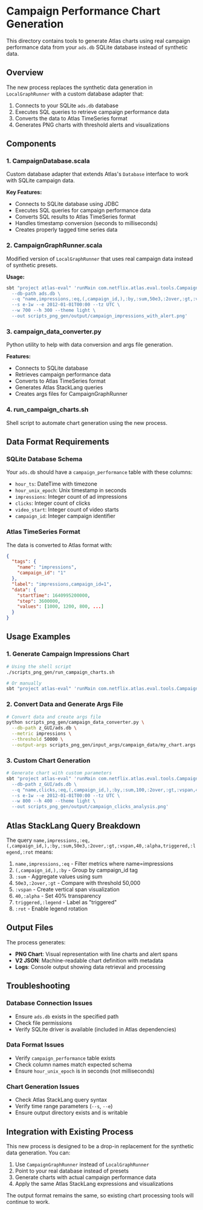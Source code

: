 # Campaign Performance Chart Generation

This directory contains tools to generate Atlas charts using real campaign performance data from your `ads.db` SQLite database instead of synthetic data.

## Overview

The new process replaces the synthetic data generation in `LocalGraphRunner` with a custom database adapter that:
1. Connects to your SQLite `ads.db` database
2. Executes SQL queries to retrieve campaign performance data
3. Converts the data to Atlas TimeSeries format
4. Generates PNG charts with threshold alerts and visualizations

## Components

### 1. CampaignDatabase.scala
Custom database adapter that extends Atlas's `Database` interface to work with SQLite campaign data.

**Key Features:**
- Connects to SQLite database using JDBC
- Executes SQL queries for campaign performance data
- Converts SQL results to Atlas TimeSeries format
- Handles timestamp conversion (seconds to milliseconds)
- Creates properly tagged time series data

### 2. CampaignGraphRunner.scala
Modified version of `LocalGraphRunner` that uses real campaign data instead of synthetic presets.

**Usage:**
```bash
sbt "project atlas-eval" 'runMain com.netflix.atlas.eval.tools.CampaignGraphRunner \
  --db-path ads.db \
  --q "name,impressions,:eq,(,campaign_id,),:by,:sum,50e3,:2over,:gt,:vspan,40,:alpha,triggered,:legend,:rot,name,impressions,:eq,(,campaign_id,),:by,input,:legend,:rot,50e3,:const,threshold,:legend,:rot" \
  --s e-1w --e 2012-01-01T00:00 --tz UTC \
  --w 700 --h 300 --theme light \
  --out scripts_png_gen/output/campaign_impressions_with_alert.png'
```

### 3. campaign_data_converter.py
Python utility to help with data conversion and args file generation.

**Features:**
- Connects to SQLite database
- Retrieves campaign performance data
- Converts to Atlas TimeSeries format
- Generates Atlas StackLang queries
- Creates args files for CampaignGraphRunner

### 4. run_campaign_charts.sh
Shell script to automate chart generation using the new process.

## Data Format Requirements

### SQLite Database Schema
Your `ads.db` should have a `campaign_performance` table with these columns:
- `hour_ts`: DateTime with timezone
- `hour_unix_epoch`: Unix timestamp in seconds
- `impressions`: Integer count of ad impressions
- `clicks`: Integer count of clicks
- `video_start`: Integer count of video starts
- `campaign_id`: Integer campaign identifier

### Atlas TimeSeries Format
The data is converted to Atlas format with:
```json
{
  "tags": {
    "name": "impressions",
    "campaign_id": "1"
  },
  "label": "impressions,campaign_id=1",
  "data": {
    "startTime": 1640995200000,
    "step": 3600000,
    "values": [1000, 1200, 800, ...]
  }
}
```

## Usage Examples

### 1. Generate Campaign Impressions Chart
```bash
# Using the shell script
./scripts_png_gen/run_campaign_charts.sh

# Or manually
sbt "project atlas-eval" 'runMain com.netflix.atlas.eval.tools.CampaignGraphRunner $(cat scripts_png_gen/input_args/campaign_data/campaign_impressions.args)'
```

### 2. Convert Data and Generate Args File
```bash
# Convert data and create args file
python scripts_png_gen/campaign_data_converter.py \
  --db-path z_GUI/ads.db \
  --metric impressions \
  --threshold 50000 \
  --output-args scripts_png_gen/input_args/campaign_data/my_chart.args
```

### 3. Custom Chart Generation
```bash
# Generate chart with custom parameters
sbt "project atlas-eval" 'runMain com.netflix.atlas.eval.tools.CampaignGraphRunner \
  --db-path z_GUI/ads.db \
  --q "name,clicks,:eq,(,campaign_id,),:by,:sum,100,:2over,:gt,:vspan,40,:alpha,click_alerts,:legend,:rot,name,clicks,:eq,(,campaign_id,),:by,input,:legend,:rot,100,:const,threshold,:legend,:rot" \
  --s e-1w --e 2012-01-01T00:00 --tz UTC \
  --w 800 --h 400 --theme light \
  --out scripts_png_gen/output/campaign_clicks_analysis.png'
```

## Atlas StackLang Query Breakdown

The query `name,impressions,:eq,(,campaign_id,),:by,:sum,50e3,:2over,:gt,:vspan,40,:alpha,triggered,:legend,:rot` means:

1. `name,impressions,:eq` - Filter metrics where name=impressions
2. `(,campaign_id,),:by` - Group by campaign_id tag
3. `:sum` - Aggregate values using sum
4. `50e3,:2over,:gt` - Compare with threshold 50,000
5. `:vspan` - Create vertical span visualization
6. `40,:alpha` - Set 40% transparency
7. `triggered,:legend` - Label as "triggered"
8. `:rot` - Enable legend rotation

## Output Files

The process generates:
- **PNG Chart**: Visual representation with line charts and alert spans
- **V2 JSON**: Machine-readable chart definition with metadata
- **Logs**: Console output showing data retrieval and processing

## Troubleshooting

### Database Connection Issues
- Ensure `ads.db` exists in the specified path
- Check file permissions
- Verify SQLite driver is available (included in Atlas dependencies)

### Data Format Issues
- Verify `campaign_performance` table exists
- Check column names match expected schema
- Ensure `hour_unix_epoch` is in seconds (not milliseconds)

### Chart Generation Issues
- Check Atlas StackLang query syntax
- Verify time range parameters (`--s`, `--e`)
- Ensure output directory exists and is writable

## Integration with Existing Process

This new process is designed to be a drop-in replacement for the synthetic data generation. You can:

1. Use `CampaignGraphRunner` instead of `LocalGraphRunner`
2. Point to your real database instead of presets
3. Generate charts with actual campaign performance data
4. Apply the same Atlas StackLang expressions and visualizations

The output format remains the same, so existing chart processing tools will continue to work.
